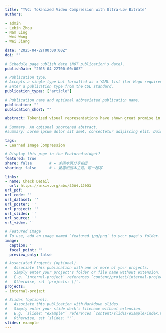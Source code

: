 ```yaml
---
title: "TVC: Tokenized Video Compression with Ultra-Low Bitrate"
authors:

- admin
- Lebin Zhou
- Nam Ling
- Wei Wang
- Wei Jiang

date: "2025-04-22T00:00:00Z"
doi: ""

# Schedule page publish date (NOT publication's date).
publishDate: "2025-04-22T00:00:00Z"

# Publication type.
# Accepts a single type but formatted as a YAML list (for Hugo requirements).
# Enter a publication type from the CSL standard.
publication_types: ["article"]

# Publication name and optional abbreviated publication name.
publication: ""
publication_short: ""

abstract: Tokenized visual representations have shown great promise in image compression, yet their extension to video remains underexplored due to the challenges posed by complex temporal dynamics and stringent bitrate constraints. In this paper, we propose Tokenized Video Compression (TVC), the first token-based dual-stream video compression framework designed to operate effectively at ultra-low bitrates. TVC leverages the powerful Cosmos video tokenizer to extract both discrete and continuous token streams. The discrete tokens (i.e., code maps generated by FSQ) are partially masked using a strategic masking scheme, then compressed losslessly with a discrete checkerboard context model to reduce transmission overhead. The masked tokens are reconstructed by a decoder-only transformer with spatiotemporal token prediction. Meanwhile, the continuous tokens, produced via an autoencoder (AE), are quantized and compressed using a continuous checkerboard context model, providing complementary continuous information at ultra-low bitrate. At the Decoder side, both streams are fused using ControlNet, with multi-scale hierarchical integration to ensure high perceptual quality alongside strong fidelity in reconstruction. This work mitigates the long-standing skepticism about the practicality of tokenized video compression and opens up new avenues for semantics-aware, token-native video compression.

# Summary. An optional shortened abstract.
#summary: Lorem ipsum dolor sit amet, consectetur adipiscing elit. Duis posuere tellus ac convallis placerat. Proin tincidunt magna sed ex sollicitudin condimentum.

tags:
- Learned Image Compression  

# Display this page in the Featured widget?
featured: true
share: false        # ← 关闭本页分享按钮
sharing: false      # ← 兼容旧版本主题，可一起写

links:
- name: Check Detail
  url: https://arxiv.org/abs/2504.16953
url_pdf: 
url_code: ''
url_dataset: ''
url_poster: ''
url_project: ''
url_slides: ''
url_source: ''
url_video: ''

# Featured image
# To use, add an image named `featured.jpg/png` to your page's folder. 
image:
  caption: ''
  focal_point: ""
  preview_only: false

# Associated Projects (optional).
#   Associate this publication with one or more of your projects.
#   Simply enter your project's folder or file name without extension.
#   E.g. `internal-project` references `content/project/internal-project/index.md`.
#   Otherwise, set `projects: []`.
projects:
- internal-project

# Slides (optional).
#   Associate this publication with Markdown slides.
#   Simply enter your slide deck's filename without extension.
#   E.g. `slides: "example"` references `content/slides/example/index.md`.
#   Otherwise, set `slides: ""`.
slides: example
---
```



